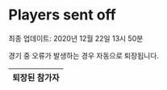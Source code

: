 # Players sent off
최종 업데이트: 2020년 12월 22일 13시 50분


경기 중 오류가 발생하는 경우 자동으로 퇴장됩니다.


| 퇴장된 참가자 |
|:---:|